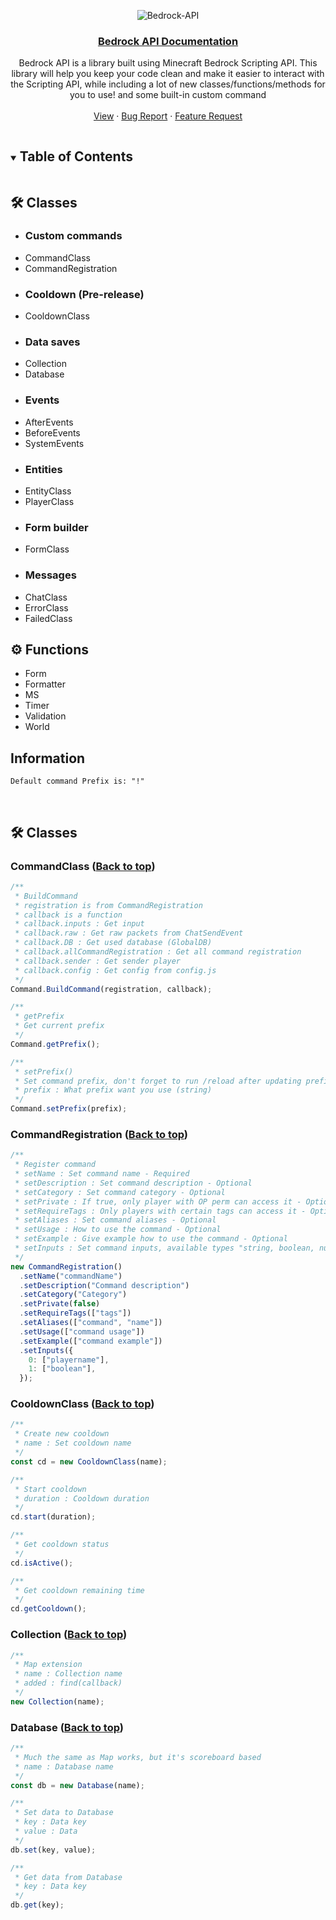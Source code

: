 <!-- DOCUMENTATION MARKDOWN OF BEDROCK-API (https://JustSkyDev/Bedrock-API -->

<!-- LOGO -->
<div align="center">

  ![Bedrock-API](https://socialify.git.ci/JustSkyDev/Bedrock-API/image?description=1&descriptionEditable=Minecraft%20Bedrock%20Custom%20Scripting%20API&font=Source%20Code%20Pro&forks=1&issues=1&logo=https%3A%2F%2Fraw.githubusercontent.com%2FJustSkyDev%2FBedrock-API%2Fmain%2Fpack_icon.png&name=1&owner=1&pattern=Circuit%20Board&pulls=1&stargazers=1&theme=Light)

  <h3 align="center"><u>Bedrock API Documentation</u></h3>

  <p align="center">
    Bedrock API is a library built using Minecraft Bedrock Scripting API. This library will help you keep your code clean and make it easier to interact with the Scripting API, while including a lot of new classes/functions/methods for you to use! and some built-in custom command
    <br />
    <br />
    <a href="https://github.com/JustSkyDev/Bedrock-API">View</a>
    ·
    <a href="https://github.com/JustSkyDev/Bedrock-API/issues">Bug Report</a>
    ·
    <a href="https://github.com/JustSkyDev/Bedrock-API/issues">Feature Request</a>
  </p>
</div>

<!-- TABLE OF CONTENTS -->
<details open="open">
  <summary><h2 style="display: inline-block">Table of Contents</h2></summary>
  
  <p>
    <h2> 🛠️ Classes </h2>
  </p>
  <ul>
    <li>
      <h3> Custom commands </h3>
    </li>
    <li>
      <a href="#commandclass" style="text-decoration: none"> CommandClass </a>
    </li>
    <li>
      <a href="#commandregistration" style="text-decoration: none"> CommandRegistration </a>
    </li>
    <li>
      <h3> Cooldown (Pre-release)</h3>
    </li>
    <li>
      <a href="#cooldownclass" style="text-decoration: none"> CooldownClass </a>
    </li>
    <li>
      <h3> Data saves </h3>
    </li>
    <li>
      <a href="#collection" style="text-decoration: none"> Collection </a>
    </li>
    <li>
      <a href="#database" style="text-decoration: none"> Database </a>
    </li>
    <li>
      <h3> Events </h3>
    </li>
    <li>
      <a href="#afterevents" style="text-decoration: none"> AfterEvents </a>
    </li>
    <li>
      <a href="#beforeevents" style="text-decoration: none"> BeforeEvents </a>
    </li>
    <li>
      <a href="#systemevents" style="text-decoration: none"> SystemEvents </a>
    </li>
    <li>
      <h3> Entities </h3>
    </li>
    <li>
      <a href="#entityclass" style="text-decoration: none"> EntityClass </a>
    </li>
    <li>
      <a href="#playerclass" style="text-decoration: none"> PlayerClass </a>
    </li>
    <li>
      <h3> Form builder </h3>
    </li>
    <li>
      <a href="#formclass" style="text-decoration: none"> FormClass </a>
    </li>
    <li>
      <h3> Messages </h3>
    </li>
    <li>
      <a href="#chatclass" style="text-decoration: none"> ChatClass </a>
    </li>
    <li>
      <a href="#errorclass" style="text-decoration: none"> ErrorClass </a>
    </li>
    <li>
      <a href="#failedclass" style="text-decoration: none"> FailedClass </a>
    </li>
  </ul>
  
  <p> 
    <h2> ⚙️ Functions </h2>
  </p>
  <ul>
    <li>
      <a href="#form" style="text-decoration: none"> Form </a>
    </li>
    <li>
      <a href="#formatter" style="text-decoration: none"> Formatter </a>
    </li>
    <li>
      <a href="#ms" style="text-decoration: none"> MS </a>
    </li>
    <li>
      <a href="#timer" style="text-decoration: none"> Timer </a>
    </li>
    <li>
      <a href="#validation" style="text-decoration: none"> Validation </a>
    </li>
    <li>
      <a href="#world" style="text-decoration: none"> World </a>
    </li>
  </ul>
</details>

## Information
`Default command Prefix is: "!"`

<br />

## 🛠️ Classes
### CommandClass ([Back to top](#))
```javascript
/**
 * BuildCommand
 * registration is from CommandRegistration
 * callback is a function 
 * callback.inputs : Get input
 * callback.raw : Get raw packets from ChatSendEvent
 * callback.DB : Get used database (GlobalDB)
 * callback.allCommandRegistration : Get all command registration
 * callback.sender : Get sender player
 * callback.config : Get config from config.js
 */
Command.BuildCommand(registration, callback);

/**
 * getPrefix
 * Get current prefix
 */
Command.getPrefix();

/**
 * setPrefix()
 * Set command prefix, don't forget to run /reload after updating prefix
 * prefix : What prefix want you use (string)
 */
Command.setPrefix(prefix);
```

### CommandRegistration ([Back to top](#))
```javascript
/**
 * Register command 
 * setName : Set command name - Required 
 * setDescription : Set command description - Optional
 * setCategory : Set command category - Optional
 * setPrivate : If true, only player with OP perm can access it - Optional 
 * setRequireTags : Only players with certain tags can access it - Optional
 * setAliases : Set command aliases - Optional
 * setUsage : How to use the command - Optional
 * setExample : Give example how to use the command - Optional
 * setInputs : Set command inputs, available types "string, boolean, number, playername" - Optional
 */
new CommandRegistration()
  .setName("commandName")
  .setDescription("Command description")
  .setCategory("Category")
  .setPrivate(false)
  .setRequireTags(["tags"])
  .setAliases(["command", "name"])
  .setUsage(["command usage"])
  .setExample(["command example"])
  .setInputs({
    0: ["playername"],
    1: ["boolean"],
  });
```
### CooldownClass ([Back to top](#))
```javascript
/**
 * Create new cooldown 
 * name : Set cooldown name
 */
const cd = new CooldownClass(name);

/**
 * Start cooldown 
 * duration : Cooldown duration 
 */
cd.start(duration);

/**
 * Get cooldown status
 */
cd.isActive();

/**
 * Get cooldown remaining time
 */
cd.getCooldown();
```

### Collection ([Back to top](#))
```javascript
/**
 * Map extension 
 * name : Collection name 
 * added : find(callback)
 */
new Collection(name);
```

### Database ([Back to top](#))
```javascript
/**
 * Much the same as Map works, but it's scoreboard based
 * name : Database name
 */
const db = new Database(name);

/**
 * Set data to Database
 * key : Data key 
 * value : Data
 */
db.set(key, value);

/**
 * Get data from Database
 * key : Data key
 */
db.get(key);
```
